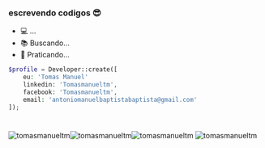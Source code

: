 
### escrevendo codigos 😎
  - 💻 ...
  - 📚 Buscando...
  - 🎯 Praticando...


```php
$profile = Developer::create([
    eu: 'Tomas Manuel'
    linkedin: 'Tomasmanueltm',
    facebook: 'Tomasmanueltm',
    email: 'antoniomanuelbaptistabaptista@gmail.com'
]);
```
#
<img src="https://github-readme-stats.vercel.app/api/top-langs/?username=tomasmanueltm&theme=dark&layout=compact" alt="tomasmanueltm" /><img src="https://github-readme-stats.vercel.app/api?username=tomasmanueltm&show_icons=true&theme=dark" alt="tomasmanueltm" /><img src="https://github-readme-streak-stats.herokuapp.com/?user=DenverCoder1&theme=dark" alt="tomasmanueltm" />
<img src="https://activity-graph.herokuapp.com/graph?username=tomasmanueltm&theme=react-dark" alt="tomasmanueltm" /> 

